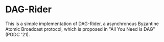 # DAG-Rider


This is a simple implementation of DAG-Rider, a asynchronous Byzantine Atomic Broadcast protocol, which is proposed in "All You Need is DAG" (PODC '21).
